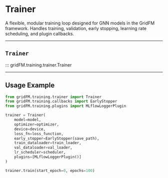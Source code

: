 # Trainer

A flexible, modular training loop designed for GNN models in the GridFM framework.
Handles training, validation, early stopping, learning rate scheduling, and plugin callbacks.

---

## `Trainer`

::: gridFM.training.trainer.Trainer

---

## Usage Example

```python
from gridFM.training.trainer import Trainer
from gridFM.training.callbacks import EarlyStopper
from gridFM.training.plugins import MLflowLoggerPlugin

trainer = Trainer(
    model=model,
    optimizer=optimizer,
    device=device,
    loss_fn=loss_function,
    early_stopper=EarlyStopper(save_path),
    train_dataloader=train_loader,
    val_dataloader=val_loader,
    lr_scheduler=scheduler,
    plugins=[MLflowLoggerPlugin()]
)

trainer.train(start_epoch=0, epochs=100)
```
